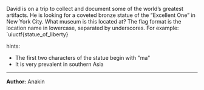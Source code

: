 David is on a trip to collect and document some of the world’s greatest artifacts. He is looking for a coveted bronze statue of the “Excellent One” in New York City. What museum is this located at? The flag format is the location name in lowercase, separated by underscores. For example: `uiuctf{statue_of_liberty}

hints:
- The first two characters of the statue begin with "ma"
- It is very prevalent in southern Asia

---

**Author:** Anakin